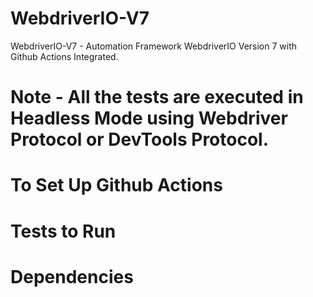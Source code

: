 # WebdriverIO-V7
WebdriverIO-V7 - Automation Framework WebdriverIO Version 7 with Github Actions Integrated.

# Note - All the tests are executed in Headless Mode using Webdriver Protocol or DevTools Protocol.


# To Set Up Github Actions


# Tests to Run


# Dependencies
